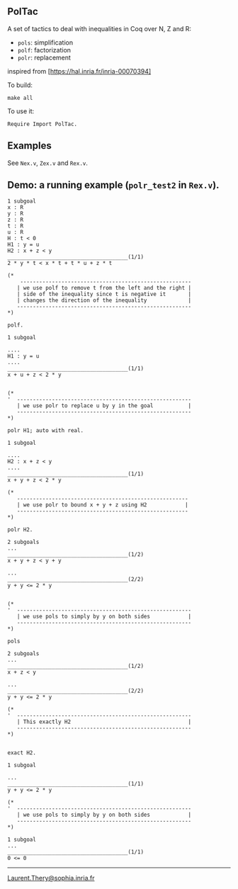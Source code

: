 ## PolTac

A set of tactics to deal with inequalities in Coq over N, Z and R:

- `pols`: simplification
- `polf`: factorization
- `polr`: replacement

inspired from [https://hal.inria.fr/inria-00070394]

To build:

```
make all
```

To use it:

```
Require Import PolTac.
```

## Examples

See `Nex.v`, `Zex.v` and `Rex.v`.

## Demo: a running example (`polr_test2` in `Rex.v`).


```
1 subgoal
x : R
y : R
z : R
t : R
u : R
H : t < 0
H1 : y = u
H2 : x + z < y
______________________________________(1/1)
2 * y * t < x * t + t * u + z * t

(*
    ------------------------------------------------------
   | we use polf to remove t from the left and the right |
   | side of the inequality since t is negative it       |
   | changes the direction of the inequality             |
   -------------------------------------------------------
*)

polf.

1 subgoal

....
H1 : y = u
....
______________________________________(1/1)
x + u + z < 2 * y


(*
'  -------------------------------------------------------
   | we use polr to replace u by y in the goal           |
   -------------------------------------------------------
*)

polr H1; auto with real.

1 subgoal

....
H2 : x + z < y
....
______________________________________(1/1)
x + y + z < 2 * y

(*
   ------------------------------------------------------
   | we use polr to bound x + y + z using H2            |
   ------------------------------------------------------
*)

polr H2.

2 subgoals
...
______________________________________(1/2)
x + y + z < y + y

...
______________________________________(2/2)
y + y <= 2 * y


(*
'  -------------------------------------------------------
   | we use pols to simply by y on both sides            |
   -------------------------------------------------------
*)

pols

2 subgoals
...
______________________________________(1/2)
x + z < y

...
______________________________________(2/2)
y + y <= 2 * y

(*
'  -------------------------------------------------------
   | This exactly H2                                     |
   -------------------------------------------------------
*)


exact H2.

1 subgoal

...
______________________________________(1/1)
y + y <= 2 * y

(*
'  -------------------------------------------------------
   | we use pols to simply by y on both sides            |
   -------------------------------------------------------
*)

1 subgoal
...
______________________________________(1/1)
0 <= 0
```

----------------
Laurent.Thery@sophia.inria.fr
